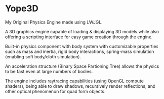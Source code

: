 # Yope3D
My Original Physics Engine made using LWJGL.

A 3D graphics engine capable of loading & displaying 3D models while also offering a scripting interface for easy game creation through the engine.

Built-in physics component with body system with customizable properties such as mass and inertia, rigid body interactions, spring-mass simulation (enabling soft body/cloth simulation). 

An acceleration structure (Binary Space Partioning Tree) allows the physics to be fast even at large numbers of bodies.

The engine includes raytracing capabilities (using OpenGL compute shaders), being able to draw shadows, recursively render reflections, and other optical phenomenon for quad form objects.



